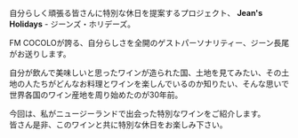 自分らしく頑張る皆さんに特別な休日を提案するプロジェクト、  **Jean's Holidays** - ジーンズ・ホリデーズ。

FM COCOLOが誇る、自分らしさを全開のゲストパーソナリティー、ジーン長尾がお送りします。  

自分が飲んで美味しいと思ったワインが造られた国、土地を見てみたい、その土地の人たちがどんなお料理とワインを楽しんでいるのか知りたい、そんな思いで世界各国のワイン産地を周り始めたのが30年前。 

今回は、私がニュージーランドで出会った特別なワインをご紹介します。  
皆さん是非、このワインと共に特別な休日をお楽しみ下さい。